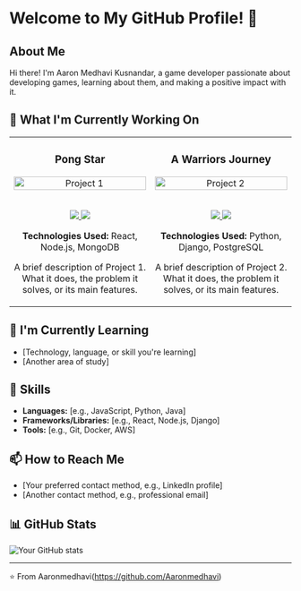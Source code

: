 # Welcome to My GitHub Profile! 👋

## About Me
Hi there! I'm Aaron Medhavi Kusnandar, a game developer passionate about developing games, learning about them, and making a positive impact with it. 

## 🔭 What I'm Currently Working On
<div align="center">
  <table>
    <tr>
      <td width="50%">
        <h3 align="center">Pong Star</h3>
        <div align="center">  
          <a href='https://github.com/Aaronmedhavi/Pong2D-GameProg' target="_blank">
            <img src="https://github.com/Aaronmedhavi/Pong2D-GameProg/blob/main/Untitled video - Made with Clipchamp (2).gif?raw=true" alt="Project 1" width="100%" />
          </a>
          <br>
          <br>
          <p>
            <a href="https://github.com/Aaronmedhavi/Pong2D-GameProg" target="_blank">
              <img src="https://img.shields.io/badge/Code-lightgrey?style=for-the-badge&logo=github"/>
            </a>  
            <a href="https://project1.com" target="_blank">
              <img src="https://img.shields.io/badge/Live-brightgreen?style=for-the-badge&logo=opensourceinitiative"/>
            </a>
          </p>
          <p><strong>Technologies Used:</strong> React, Node.js, MongoDB</p>
          <p>A brief description of Project 1. What it does, the problem it solves, or its main features.</p>
        </div>
      </td>
      <td width="50%">
        <h3 align="center">A Warriors Journey</h3>
        <div align="center">  
          <a href='https://github.com/Aaronmedhavi/SideScroll-GameProg' target="_blank">
            <img src="https://github.com/Aaronmedhavi/SideScroll-GameProg/blob/main/Untitled video - Made with Clipchamp (2).gif?raw=true" alt="Project 2" width="100%" />
          </a>
          <br>
          <br>
          <p>
            <a href="https://github.com/Aaronmedhavi/SideScroll-GameProg" target="_blank">
              <img src="https://img.shields.io/badge/Code-lightgrey?style=for-the-badge&logo=github"/>
            </a>  
            <a href="https://project2.com" target="_blank">
              <img src="https://img.shields.io/badge/Live-brightgreen?style=for-the-badge&logo=opensourceinitiative"/>
            </a>
          </p>
          <p><strong>Technologies Used:</strong> Python, Django, PostgreSQL</p>
          <p>A brief description of Project 2. What it does, the problem it solves, or its main features.</p>
        </div>
      </td>
    </tr>
  </table>
</div>

## 🌱 I'm Currently Learning
- [Technology, language, or skill you're learning]
- [Another area of study]

## 💼 Skills
- **Languages:** [e.g., JavaScript, Python, Java]
- **Frameworks/Libraries:** [e.g., React, Node.js, Django]
- **Tools:** [e.g., Git, Docker, AWS]

## 📫 How to Reach Me
- [Your preferred contact method, e.g., LinkedIn profile]
- [Another contact method, e.g., professional email]

## 📊 GitHub Stats
![Your GitHub stats](https://github-readme-stats.vercel.app/api?username=Aaronmedhavi&show_icons=true&theme=radical)

---

⭐️ From Aaronmedhavi(https://github.com/Aaronmedhavi)
